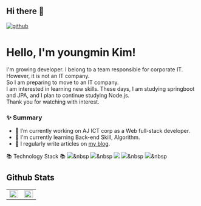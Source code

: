 ## Hi there 👋

<a href="https://github.com/kymkyj" target="_blank">
<img src=https://img.shields.io/badge/github-%2324292e.svg?&style=for-the-badge&logo=github&logoColor=white alt=github style="margin-bottom: 5px;" />
</a>


# Hello, I'm youngmin Kim!

I'm growing developer.
I belong to a team responsible for corporate IT. However, it is not an IT company. <br>
So I am preparing to move to an IT company. <br>
I am interested in learning new skills. These days, I am studying springboot and JPA, and I plan to continue studying Node.js. <br>
Thank you for watching with interest.


### ✨ Summary

- 🔭 I’m currently working on AJ ICT corp as a Web full-stack developer.
- 🌱 I'm currently learning Back-end Skill, Algorithm.
- 📝 I regularly write articles on [my blog](https://okdolmin.tistory.com/). 


📚 Technology Stack 📚
  <img src="https://img.shields.io/badge/-JAVA-orange"/>&nbsp
  <img src="https://img.shields.io/badge/-JAVASCRIPT-yellow"/>&nbsp
  <img src="https://img.shields.io/badge/-MySQL-navy"/>
  <img src="https://img.shields.io/badge/-SpringBoot-orange"/>&nbsp
  <img src="https://img.shields.io/badge/-Git-black"/>&nbsp


## Github Stats  
<table><tr><td valign="top" width="50%">

<img src="https://github-readme-stats.vercel.app/api?username=kymkyj&show_icons=true&count_private=true&hide_border=true" align="left" style="width: 100%" />

</td><td valign="top" width="50%">

<img src="https://github-readme-stats.vercel.app/api/top-langs/?username=kymkyj&hide_border=true&layout=compact" align="left" style="width: 100%" />

</td></tr></table>  

<br/> 
